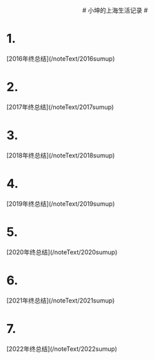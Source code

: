 

<title>小坤的生活</title>

<center># 小坤的上海生活记录 #</center>


<h1>1.</h1>[2016年终总结](/noteText/2016sumup)
<h1>2.</h1>[2017年终总结](/noteText/2017sumup)
<h1>3.</h1>[2018年终总结](/noteText/2018sumup)
<h1>4.</h1>[2019年终总结](/noteText/2019sumup)
<h1>5.</h1>[2020年终总结](/noteText/2020sumup)
<h1>6.</h1>[2021年终总结](/noteText/2021sumup)
<h1>7.</h1>[2022年终总结](/noteText/2022sumup)



